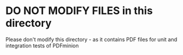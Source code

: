 # DO NOT MODIFY FILES in this directory

Please don't modify this directory - 
as it contains PDF files for unit and integration tests of PDFminion